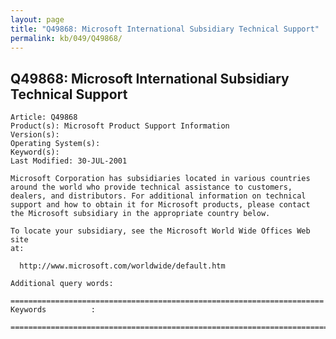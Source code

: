 ```yaml
---
layout: page
title: "Q49868: Microsoft International Subsidiary Technical Support"
permalink: kb/049/Q49868/
---
```


## Q49868: Microsoft International Subsidiary Technical Support

	Article: Q49868
	Product(s): Microsoft Product Support Information
	Version(s): 
	Operating System(s): 
	Keyword(s): 
	Last Modified: 30-JUL-2001
	
	Microsoft Corporation has subsidiaries located in various countries
	around the world who provide technical assistance to customers,
	dealers, and distributors. For additional information on technical
	support and how to obtain it for Microsoft products, please contact
	the Microsoft subsidiary in the appropriate country below.
	
	To locate your subsidiary, see the Microsoft World Wide Offices Web site
	at:
	
	  http://www.microsoft.com/worldwide/default.htm
	
	Additional query words:
	
	======================================================================
	Keywords          :  
	
	=============================================================================
	
